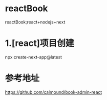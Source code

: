 # reactBook

reactBook;react+nodejs+next

# 1.[react]项目创建

npx create-next-app@latest

# 参考地址

https://github.com/calmound/book-admin-react

